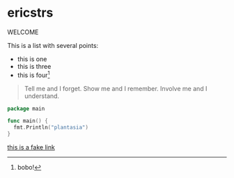 # ericstrs

WELCOME

This is a list with several points:

* this is one
* this is three
* this is four[^f]

> Tell me and I forget. Show me and I remember. Involve me and I understand.

```go
package main

func main() {
  fmt.Println("plantasia")
}
```

[this is a fake link](/)

[^f]: bobo!
